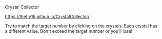 Crystal Collector

https://thefly16.github.io/CrystalCollector/

Try to match the target number by clicking on the crystals. Each crystal has a different value. Don't exceed the target number or you'll lose!
